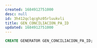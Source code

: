 ```yaml
---
created: 1684912751000
desc: null
id: 3h412qclqcghz05rluukvli
title: GEN_CONCILIACION_PA_ID
updated: 1684912751000
---
```


```sql
CREATE GENERATOR GEN_CONCILIACION_PA_ID;
```